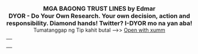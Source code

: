 <html>
 
  <script language="JavaScript" type="text/javascript"><!-- //BRON:http://www.felgall.com/jstip35.htm document.onselectstart=new Function('return false') function ds(e){return false;} function ra(){return true;} document.onmousedown=ds; document.onclick=ra; // --></script>
  
<h3 id="title" style="margin: 0 auto;text-align: center;">MGA BAGONG TRUST LINES by Edmar</h3>
<h3 id="title" style="margin: 0 auto;text-align: center;">DYOR - Do Your Own Research. Your own decision, action and responsibility. Diamond hands! Twitter? I-DYOR mo na yan aba! </h3>
  
  <div style="text-align: center;">Tumatanggap ng Tip kahit butal -->> <a href="https://xumm.app/detect/request:rBovVT5K3EdmoHbx9G6BamjNBLPLGvyU3e">Open with xumm</a></div>
  
  <div class="loader" style="margin: 0 auto;"></div>

<table class="center">
  <tr>
    <td><p id="newTokens"></p></td>
  </tr>
  <script>
  var CHECKED_LIST = [];
today = new Date(); today.setHours(0); today.setMinutes(0); today.setSeconds(0);
function httpGet(theUrl)
{
    var xmlHttp = new XMLHttpRequest();
    xmlHttp.open( "GET", theUrl, false ); // false for synchronous request
    xmlHttp.send( null );
    return xmlHttp.responseText;
}

function getCurrencyCode(e)
{
    if (e) {
        if (40 == e.length && e.endsWith("00")) {
            while(e.endsWith("00")) {
                e = e.substring(0, e.length - 2); 
            }   
            return hex2a(e);
        }
        return e
    }
    return ""
}

function hex2a(hexx) {
    var hex = hexx.toString();//force conversion
    var str = '';
    for (var i = 0; i < hex.length; i += 2)
        str += String.fromCharCode(parseInt(hex.substr(i, 2), 16));
    return str;
}

function getNewTokens() {
  console.log("START");

  String.prototype.inList=function(list){
    return (list.indexOf(this.toString()) != -1)
  }

  tokens = JSON.parse(httpGet("https://api.xrpldata.com/api/v1/tokens"));
  var total = 0;
  var allLink = '';
  var newTokens = '';
  for(var token in tokens.issuers) {
      var currencyCode = getCurrencyCode(tokens.issuers[token].tokens[0].currency);
      var createdDate = new Date(Date.parse(tokens.issuers[token].tokens[0].created.date));
      if(createdDate > today && CHECKED_LIST.indexOf(currencyCode) == -1) {
          total++
          var amount = tokens.issuers[token].tokens[0].amount;
          var url = 'https://xumm.community/?issuer='+ token + "&currency=" + currencyCode + '&limit=' + amount;
          
          var kyc = tokens.issuers[token].data.kyc ? 'YES' : 'NO'
          allLink = allLink + '__________________________________' + total + '__________________________________<br>'
                            + 'Currency: $' + currencyCode + '<br>' + 'KYC: ' + kyc + '<br>'
                            + 'Created date: ' + createdDate + ' | ' + 'Total trustline: ' + tokens.issuers[token].tokens[0].trustlines + '<br>'
                            + 'LINK: ' + url.link(url) + '<br>';
      }
  }
   document.getElementById("newTokens").innerHTML = allLink;
  console.log('END');
}
getNewTokens();
setInterval(getNewTokens, 45000);
</script>







